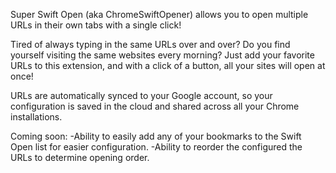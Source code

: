Super Swift Open (aka ChromeSwiftOpener) allows you to open multiple URLs in their own tabs with a single click!

Tired of always typing in the same URLs over and over? Do you find yourself visiting the same websites every morning? Just add your favorite URLs to this extension, and with a click of a button, all your sites will open at once!

URLs are automatically synced to your Google account, so your configuration is saved in the cloud and shared across all your Chrome installations.

Coming soon:
-Ability to easily add any of your bookmarks to the Swift Open list for easier configuration.
-Ability to reorder the configured the URLs to determine opening order.
